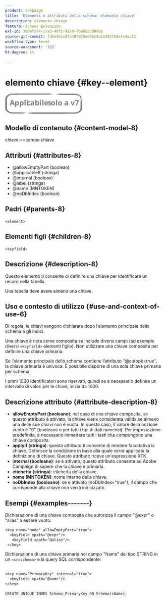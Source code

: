 ```yaml
---
product: campaign
title: 'Elementi e attributi dello schema: elemento chiave'
description: elemento chiave
feature: Schema Extension
exl-id: 3d0ef574-27a3-40f2-91a0-70e9583d9980
source-git-commit: fd5e4bbc87a48f029a09b14ab1d927b9afe4ac52
workflow-type: tm+mt
source-wordcount: '322'
ht-degree: 1%

---
```


# elemento chiave {#key--element}

![](../../../assets/v7-only.svg)

## Modello di contenuto {#content-model-8}

chiave:==campo chiave

## Attributi {#attributes-8}

* @allowEmptyPart (boolean)
* @applicableIf (stringa)
* @internal (boolean)
* @label (stringa)
* @name (MNTOKEN)
* @noDbIndex (boolean)

## Padri {#parents-8}

`<element>`

## Elementi figli {#children-8}

`<keyfield>`

## Descrizione {#description-8}

Questo elemento ti consente di definire una chiave per identificare un record nella tabella.

Una tabella deve avere almeno una chiave.

## Uso e contesto di utilizzo {#use-and-context-of-use-6}

Di regola, le chiavi vengono dichiarate dopo l’elemento principale dello schema e gli indici.

Una chiave è nota come composita se include diversi campi (ad esempio diversi `<keyfield>` elementi figlio). Non utilizzare una chiave composita per definire una chiave primaria.

Se l’elemento principale dello schema contiene l’attributo &quot;@autopk=true&quot;, la chiave primaria è univoca. È possibile disporre di una sola chiave primaria per schema.

I primi 1000 identificatori sono riservati, quindi se è necessario definire un intervallo di valori per le chiavi, inizia da 1000.

## Descrizione attributo {#attribute-description-8}

* **allowEmptyPart (booleano)**: nel caso di una chiave composita, se questo attributo è attivato, la chiave viene considerata valida se almeno una delle sue chiavi non è vuota. In questo caso, il valore della nozione vuoto è &quot;0&quot; (booleano o per tutti i tipi di dati numerici). Per impostazione predefinita, è necessario immettere tutti i tasti che compongono una chiave composita.
* **applyIf (stringa)**: questo attributo ti consente di rendere facoltativa la chiave. Definisce la condizione in base alla quale verrà applicata la definizione di chiave. Questo attributo riceve un&#39;espressione XTK.
* **internal (booleano)**: se è attivato, questo attributo consente ad Adobe Campaign di sapere che la chiave è primaria.
* **etichetta (stringa)**: etichetta della chiave.
* **nome (MNTOKEN)**: nome interno della chiave.
* **noDbIndex (booleano)**: se è attivato (noDbIndex=&quot;true&quot;), il campo che corrisponde alla chiave non verrà indicizzato.

## Esempi {#examples-------}

Dichiarazione di una chiave composita che autorizza il campo &quot;@expr&quot; o &quot;alias&quot; a essere vuoto:

```
<key name="node" allowEmptyPart="true">
  <keyfield xpath="@expr"/>
   <keyfield xpath="@alias"/>
 </key>
```

Dichiarazione di una chiave primaria nel campo &quot;Name&quot; del tipo STRING in un `<srcschema>`  e la query SQL corrispondente:

```
 
<key name="PrimaryKey" internal="true">  
  <keyfield xpath="@name"/>
</key>

CREATE UNIQUE INDEX Schema_PrimaryKey ON Schema(sName);
```
